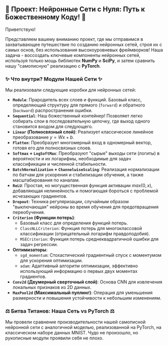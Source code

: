 ## 🌠 Проект: Нейронные Сети с Нуля: Путь к Божественному Коду! 🌠

Приветствую!

Представляем вашему вниманию проект, где мы отправимся в захватывающее путешествие по созданию нейронных сетей, строя их с самых основ, без использования высокоуровневых фреймворков! Наша задача - воссоздать ключевые компоненты нейронных сетей, используя только мощь библиотек **NumPy** и **SciPy**, и затем сравнить нашу "самописную" реализацию с  **PyTorch**.

### ✨ Что внутри? Модули Нашей Сети ✨

Мы реализовали следующие коробки для нейронных сетей:

* **`Module`**: Прародитель всех слоев и функций. Базовый класс, определяющий структуру для прямого (`forward`) и обратного (`backward`) распространения ошибки.
* **`Sequential`**: Наш божественный контейнер! Позволяет легко собирать слои в последовательную цепочку, где выход одного становится входом для следующего.
* **`Linear` (Полносвязный слой)**: Реализует классическое линейное преобразование $y = Wx + b$.
* **`Flatten`**: Преобразует многомерный вход в одномерный вектор, готовя его для полносвязных слоев.
* **`Softmax` + `LogSoftMax`**: Преобразуют "сырые" выходы сети (логиты) в вероятности и их логарифмы, необходимые для задач классификации и численной стабильности.
* **`BatchNormalization` + `ChannelwiseScaling`**: Реализация нормализации по батчам для ускорения и стабилизации обучения, а также масштабирования по каналам.
* **`ReLU`**: Простая, но могущественная функция активации $max(0, x)$, добавляющая нелинейность и помогающая бороться с проблемой исчезающих градиентов.
* **`Dropout`**: Техника регуляризации, случайным образом "выключающая" нейроны во время обучения для предотвращения переобучения.
* **`Criterion` (Функции потерь)**:
    * Базовый класс для определения функций потерь.
    * `ClassNLLCriterion`: Функция потерь для многоклассовой классификации (отрицательный логарифм правдоподобия).
    * `MSECriterion`: Функция потерь среднеквадратичной ошибки для задач регрессии.
* **Оптимизаторы**:
    * `sgd_momentum`: Стохастический градиентный спуск с моментумом для ускорения оптимизации.
    * `adam`: Адаптивный алгоритм оптимизации, эффективно использующий информацию о первых двух моментах градиентов.
* **`Conv2d` (Двумерный сверточный слой)**: Основа CNN для извлечения локальных признаков из 2D данных.
* **`MaxPool2d` (Максимальный пуллинг)**: Операция для уменьшения размерности и повышения устойчивости к небольшим изменениям.

### ⚖️ Битва Титанов: Наша Сеть vs PyTorch ⚖️

Мы провели сравнение производительности нашей самописной нейронной сети с аналогичной моделью, реализованной на PyTorch, на классическом наборе данных MNIST. Чудо не произошло, но рукописные модули проявили себя не плохо.
